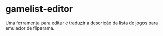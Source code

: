 # gamelist-editor
Uma ferramenta para editar e traduzir a descrição da lista de jogos para emulador de fliperama.

